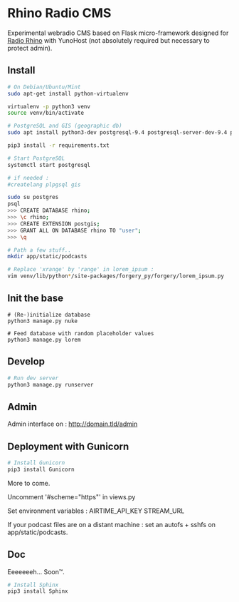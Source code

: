 # Rhino Radio CMS

Experimental webradio CMS based on Flask micro-framework designed for [Radio Rhino](http://radiorhino.eu) with YunoHost (not absolutely required but necessary to protect admin).

## Install

```bash
# On Debian/Ubuntu/Mint
sudo apt-get install python-virtualenv

virtualenv -p python3 venv
source venv/bin/activate

# PostgreSQL and GIS (geographic db)
sudo apt install python3-dev postgresql-9.4 postgresql-server-dev-9.4 postgis

pip3 install -r requirements.txt

# Start PostgreSQL
systemctl start postgresql

# if needed :
#createlang plpgsql gis

sudo su postgres
psql
>>> CREATE DATABASE rhino;
>>> \c rhino;
>>> CREATE EXTENSION postgis;
>>> GRANT ALL ON DATABASE rhino TO "user";
>>> \q

# Path a few stuff..
mkdir app/static/podcasts

# Replace 'xrange' by 'range' in lorem_ipsum :
vim venv/lib/python*/site-packages/forgery_py/forgery/lorem_ipsum.py

```

## Init the base

```
# (Re-)initialize database
python3 manage.py nuke

# Feed database with random placeholder values
python3 manage.py lorem
```

## Develop

```bash
# Run dev server
python3 manage.py runserver
```

## Admin

Admin interface on : http://domain.tld/admin

## Deployment with Gunicorn

```bash
# Install Gunicorn
pip3 install Gunicorn
```
More to come.

Uncomment '#scheme="https"' in views.py

Set environment variables :
AIRTIME_API_KEY
STREAM_URL

If your podcast files are on a distant machine : set an autofs + sshfs on app/static/podcasts.

## Doc

Eeeeeeeh... Soon™.

```bash
# Install Sphinx
pip3 install Sphinx
```

